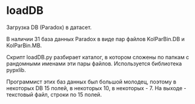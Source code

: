 # loadDB
Загрузка DB (Paradox) в датасет.

В наличии 31 база данных Paradox в виде пар файлов KolParBin.DB и KolParBin.MB.

Скрипт loadDB.py разбирает каталог, в котором сложены по папкам с рандомными именами эти пары файлов.
Используется библиотека pypxlib. 

Программист этих баз данных был большой молодец, поэтому в некоторых DB 15 полей, в некоторых 10, в некоторых - 7.
На выходе - текстовый файл, строки по 15 полей.  
